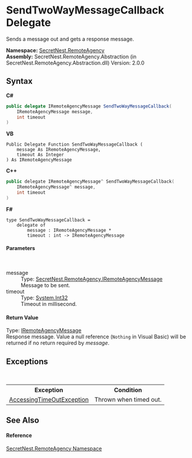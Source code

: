 # SendTwoWayMessageCallback Delegate
 

Sends a message out and gets a response message.

**Namespace:**&nbsp;<a href="N_SecretNest_RemoteAgency">SecretNest.RemoteAgency</a><br />**Assembly:**&nbsp;SecretNest.RemoteAgency.Abstraction (in SecretNest.RemoteAgency.Abstraction.dll) Version: 2.0.0

## Syntax

**C#**<br />
``` C#
public delegate IRemoteAgencyMessage SendTwoWayMessageCallback(
	IRemoteAgencyMessage message,
	int timeout
)
```

**VB**<br />
``` VB
Public Delegate Function SendTwoWayMessageCallback ( 
	message As IRemoteAgencyMessage,
	timeout As Integer
) As IRemoteAgencyMessage
```

**C++**<br />
``` C++
public delegate IRemoteAgencyMessage^ SendTwoWayMessageCallback(
	IRemoteAgencyMessage^ message, 
	int timeout
)
```

**F#**<br />
``` F#
type SendTwoWayMessageCallback = 
    delegate of 
        message : IRemoteAgencyMessage * 
        timeout : int -> IRemoteAgencyMessage
```


#### Parameters
&nbsp;<dl><dt>message</dt><dd>Type: <a href="T_SecretNest_RemoteAgency_IRemoteAgencyMessage">SecretNest.RemoteAgency.IRemoteAgencyMessage</a><br />Message to be sent.</dd><dt>timeout</dt><dd>Type: <a href="https://docs.microsoft.com/dotnet/api/system.int32" target="_blank">System.Int32</a><br />Timeout in millisecond.</dd></dl>

#### Return Value
Type: <a href="T_SecretNest_RemoteAgency_IRemoteAgencyMessage">IRemoteAgencyMessage</a><br />Response message. Value a null reference (`Nothing` in Visual Basic) will be returned if no return required by *message*.

## Exceptions
&nbsp;<table><tr><th>Exception</th><th>Condition</th></tr><tr><td><a href="T_SecretNest_RemoteAgency_AccessingTimeOutException">AccessingTimeOutException</a></td><td>Thrown when timed out.</td></tr></table>

## See Also


#### Reference
<a href="N_SecretNest_RemoteAgency">SecretNest.RemoteAgency Namespace</a><br />